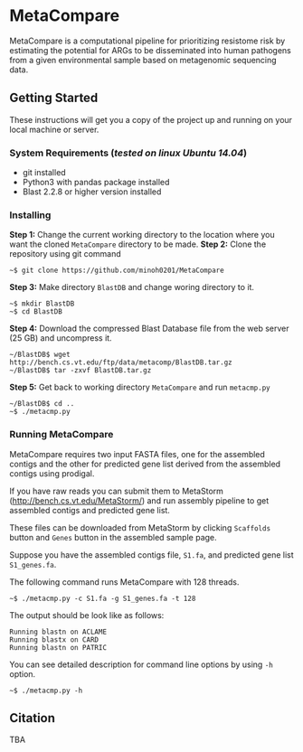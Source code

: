 # MetaCompare

MetaCompare is a computational pipeline for prioritizing resistome risk by estimating the potential for ARGs to be disseminated into human pathogens from a given environmental sample based on metagenomic sequencing data.

## Getting Started

These instructions will get you a copy of the project up and running on your local machine or server.

### System Requirements (*tested on linux Ubuntu 14.04*)

* git installed
* Python3 with pandas package installed
* Blast 2.2.8 or higher version installed

### Installing

**Step 1:** Change the current working directory to the location where you want the cloned `MetaCompare` directory to be made.
**Step 2:** Clone the repository using git command
```
~$ git clone https://github.com/minoh0201/MetaCompare
```

**Step 3:** Make directory `BlastDB` and change woring directory to it.

```
~$ mkdir BlastDB
~$ cd BlastDB
```

**Step 4:** Download the compressed Blast Database file from the web server (25 GB) and uncompress it.

```
~/BlastDB$ wget http://bench.cs.vt.edu/ftp/data/metacomp/BlastDB.tar.gz
~/BlastDB$ tar -zxvf BlastDB.tar.gz
```

**Step 5:** Get back to working directory `MetaCompare` and run `metacmp.py`

```
~/BlastDB$ cd ..
~$ ./metacmp.py
```

### Running MetaCompare

MetaCompare requires two input FASTA files, one for the assembled contigs and the other for predicted gene list derived from the assembled contigs using prodigal. 

If you have raw reads you can submit them to MetaStorm (http://bench.cs.vt.edu/MetaStorm/) and run assembly pipeline to get assembled contigs and predicted gene list. 

These files can be downloaded from MetaStorm by clicking `Scaffolds` button and `Genes` button in the assembled sample page.

Suppose you have the assembled contigs file, `S1.fa`, and predicted gene list `S1_genes.fa`. 

The following command runs MetaCompare with 128 threads.

```
~$ ./metacmp.py -c S1.fa -g S1_genes.fa -t 128
```
The output should be look like as follows:
```
Running blastn on ACLAME
Running blastx on CARD
Running blastn on PATRIC
```

You can see detailed description for command line options by using `-h` option.
```
~$ ./metacmp.py -h
```
## Citation

TBA

